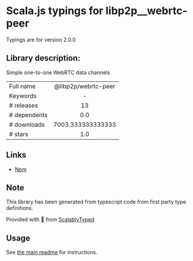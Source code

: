 
# Scala.js typings for libp2p__webrtc-peer

Typings are for version 2.0.0

## Library description:
Simple one-to-one WebRTC data channels

|                    |                 |
| ------------------ | :-------------: |
| Full name          | @libp2p/webrtc-peer |
| Keywords           | - |
| # releases         | 13 |
| # dependents       | 0.0 |
| # downloads        | 7003.333333333333 |
| # stars            | 1.0 |

## Links
- [Npm](https://www.npmjs.com/package/%40libp2p%2Fwebrtc-peer)
    


## Note
This library has been generated from typescript code from first party type definitions.

Provided with :purple_heart: from [ScalablyTyped](https://github.com/oyvindberg/ScalablyTyped)

## Usage
See [the main readme](../../readme.md) for instructions.


